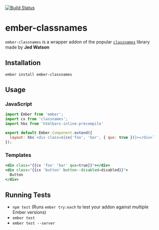[![Build Status](https://travis-ci.org/Cryrivers/ember-classnames.svg?branch=master)](https://travis-ci.org/Cryrivers/ember-classnames)
# ember-classnames
`ember-classnames` is a wrapper addon of the popular [`classnames`](https://github.com/JedWatson/classnames) library made by **Jed Watson**

## Installation

`ember install ember-classnames`

## Usage

### JavaScript

```js
import Ember from 'ember';
import cx from 'classnames';
import hbs from 'htmlbars-inline-precompile'

export default Ember.Component.extend({
  layout: hbs`<div class=${cx('foo', 'bar', { qux: true })}></div>`
});
```


### Templates

```hbs
<div class="{{cx 'foo' 'bar' qux=true}}"></div>
<div class="{{cx 'button' button--disabled=disabled}}">
  Button
</div>
```

## Running Tests

* `npm test` (Runs `ember try:each` to test your addon against multiple Ember versions)
* `ember test`
* `ember test --server`
